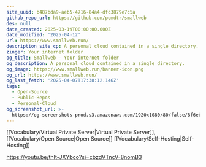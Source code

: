 ```yaml
---
site_uuid: b487bda9-aeb5-4716-84a4-dfc3879e7c5a
github_repo_url: https://github.com/pomdtr/smallweb
des: null
date_created: 2025-03-19T00:00:00.000Z
date_modified: '2025-04-12'
url: https://www.smallweb.run/
description_site_cp: A personal cloud contained in a single directory.
zinger: Your internet folder
og_title: Smallweb – Your internet folder
og_description: A personal cloud contained in a single directory.
og_image: https://www.smallweb.run/banner-icon.png
og_url: https://www.smallweb.run/
og_last_fetch: '2025-04-07T17:38:12.146Z'
tags:
  - Open-Source
  - Public-Repos
  - Personal-Cloud
og_screenshot_url: >-
  https://og-screenshots-prod.s3.amazonaws.com/1920x1080/80/false/8f6eb82e9b26b05627bf49515bb583830799acae12ac09dbdea125829098df8c.jpeg
---
```
































[[Vocabulary/Virtual Private Server|Virtual Private Server]], [[Vocabulary/Open Source|Open Source]] [[Vocabulary/Self-Hosting|Self-Hosting]]


https://youtu.be/thIt-JXYbco?si=cbzdVTncV-8nomB3